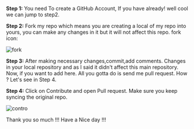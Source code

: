  **Step 1:** You need To create a GitHub Account, If you have already! well cool we can jump to step2.
 
 **Step 2:** Fork my repo which means you are creating a local of my repo into yours, you can make any changes in it but it will not affect this repo.
fork icon:

   ![fork](https://user-images.githubusercontent.com/98898049/197362503-6d346e2e-3320-45de-b6d3-185cd31fa155.png)
             
 **Step 3:** After making necessary changes,commit,add comments. Changes in your local repository and as I said it didn't affect this main repository.
 Now, if you want to add here. All you gotta do is send me pull request.  How ? Let's see in Step 4.
 
 **Step 4:** Click on Contribute and open Pull request. Make sure you keep syncing the original repo.
 
 ![contro](https://user-images.githubusercontent.com/98898049/197362847-b4988208-a3f0-4aae-a904-781b2281ae92.png)
 
Thank you so much !!! Have a Nice day !!!


